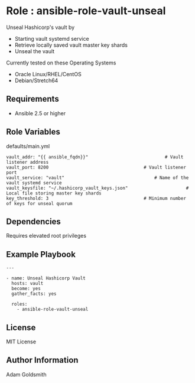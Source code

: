 Role : ansible-role-vault-unseal
================================

Unseal Hashicorp's vault by
* Starting vault systemd service
* Retrieve locally saved vault master key shards
* Unseal the vault

Currently tested on these Operating Systems
* Oracle Linux/RHEL/CentOS
* Debian/Stretch64

Requirements
------------

* Ansible 2.5 or higher

Role Variables
--------------

defaults/main.yml
```
vault_addr: "{{ ansible_fqdn}}"								# Vault listener address
vault_port: 8200									# Vault listener port
vault_service: "vault"									# Name of the vault systemd service
vault_keysfile: "~/.hashicorp_vault_keys.json"						# Local file storing master key shards
key_threshold: 3									# Minimum number of keys for unseal quorum
```

Dependencies
------------

Requires elevated root privileges

Example Playbook
----------------

```
---

- name: Unseal Hashicorp Vault
  hosts: vault
  become: yes
  gather_facts: yes

  roles:
    - ansible-role-vault-unseal
```

License
-------

MIT License

Author Information
------------------

Adam Goldsmith


